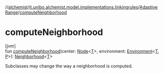 //[alchemist](../../../index.md)/[it.unibo.alchemist.model.implementations.linkingrules](../index.md)/[AdaptiveRange](index.md)/[computeNeighborhood](compute-neighborhood.md)

# computeNeighborhood

[jvm]\
fun [computeNeighborhood](compute-neighborhood.md)(center: [Node](../../it.unibo.alchemist.model.interfaces/-node/index.md)<[T](../../it.unibo.alchemist.model.implementations.movestrategies.speed/-interact-with-others/index.md)>, environment: [Environment](../../it.unibo.alchemist.model.interfaces/-environment/index.md)<[T](../../it.unibo.alchemist.model.implementations.movestrategies.speed/-interact-with-others/index.md), [P](../../it.unibo.alchemist.model.implementations.movestrategies.speed/-interact-with-others/index.md)>): [Neighborhood](../../it.unibo.alchemist.model.interfaces/-neighborhood/index.md)<[T](../../it.unibo.alchemist.model.implementations.movestrategies.speed/-interact-with-others/index.md)>

Subclasses may change the way a neighborhood is computed.

